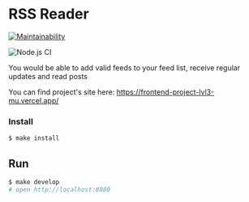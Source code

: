 # RSS Reader

[![Maintainability](https://api.codeclimate.com/v1/badges/1471728a3f268351cbea/maintainability)](https://codeclimate.com/github/Onlyal33/frontend-project-lvl3/maintainability)

![Node.js CI](https://github.com/Onlyal33/frontend-project-lvl3/workflows/Node.js%20CI/badge.svg)

You would be able to add valid feeds to your feed list, receive regular updates and read posts

You can find project's site here:
https://frontend-project-lvl3-mu.vercel.app/

### Install

```sh
$ make install
```

## Run

```sh
$ make develop
# open http://localhost:8080
```
